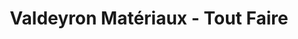 ---
title: "Valdeyron Matériaux - Tout Faire"
url: /vauvert/valdeyron-materiaux-tout-faire/
shop: à faire soi-même
---